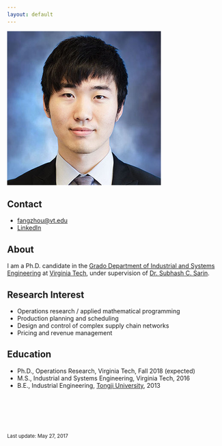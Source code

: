 ```yaml
---
layout: default
---
```



<img class="profile-picture" src="F_Sun.jpg">

## Contact

* fangzhou@vt.edu
* [LinkedIn](https://www.linkedin.com/in/fangzhousun)

## About

I am a Ph.D. candidate in the [Grado Department of Industrial and Systems Engineering](http://www.ise.vt.edu/) at [Virginia Tech](http://www.vt.edu/), under supervision of [Dr. Subhash C. Sarin](http://www.ise.vt.edu/People/Faculty/Bios/Sarin_bio.html).  

## Research Interest

* Operations research / applied mathematical programming 
* Production planning and scheduling
* Design and control of complex supply chain networks
* Pricing and revenue management

## Education

* Ph.D., Operations Research, Virginia Tech, Fall 2018 (expected)
* M.S., Industrial and Systems Engineering, Virginia Tech, 2016
* B.E., Industrial Engineering, [Tongji University](http://www.tongji.edu.cn/), 2013





<br><br><br><br>

<sub>Last update: May 27, 2017</sub>

<br><br>


